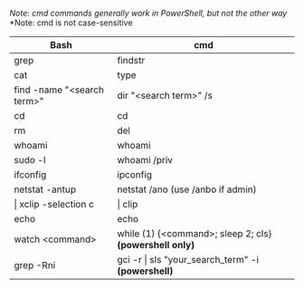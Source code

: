 *Note: cmd commands generally work in PowerShell, but not the other way*
*Note: cmd is not case-sensitive

**Bash** | **cmd**
--- | --- 
grep | findstr 
cat | type 
find -name "\<search term>" | dir "\<search term>" /s 
cd | cd 
rm | del 
whoami | whoami
sudo -l | whoami /priv
ifconfig | ipconfig
netstat -antup | netstat /ano (use /anbo if admin)
\| xclip -selection c | \| clip
echo | echo
watch \<command\> | while (1) {\<command\>; sleep 2; cls} **(powershell only)**
grep -Rni | gci -r \| sls "your_search_term" -i **(powershell)**
